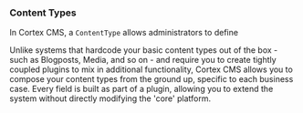 ### Content Types

In Cortex CMS, a `ContentType` allows administrators to define 

Unlike systems that hardcode your basic content types out of the box - such as Blogposts, Media, and so on - and require you to create tightly coupled plugins to mix in additional functionality, Cortex CMS allows you to compose your content types from the ground up, specific to each business case. Every field is built as part of a plugin, allowing you to extend the system without directly modifying the 'core' platform.

